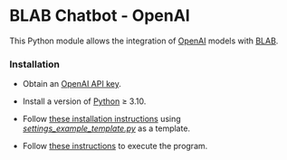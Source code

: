 # BLAB Chatbot - OpenAI

This Python module allows the integration of [OpenAI](https://platform.openai.com/docs/introduction)
models with
[BLAB](../../../blab-controller).


### Installation

- Obtain an [OpenAI API key](https://openai.com/blog/openai-api).

- Install a version of
  [Python](https://www.python.org/downloads/release/python-3100/) ≥ 3.10.

- Follow [these installation instructions](../../../blab-chatbot-bot-client/blob/main/INSTALL.md)
  using [*settings_example_template.py*](settings_openai_template.py) as a template.

- Follow [these instructions](../../../blab-chatbot-bot-client/blob/main/RUN.md) to execute the
  program.
